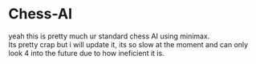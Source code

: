 # Chess-AI
yeah this is pretty much ur standard chess AI using minimax.  
Its pretty crap but i will update it, its so slow at the moment and can only look 4 into the future due to how ineficient it is.
